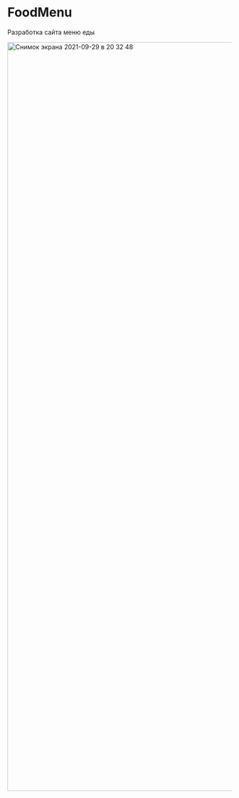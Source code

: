 # FoodMenu
Разработка сайта меню еды

<img width="1680" alt="Снимок экрана 2021-09-29 в 20 32 48" src="https://user-images.githubusercontent.com/87146188/135321168-64d8b4b9-b8f0-456a-b62b-229423cfd27e.png">

